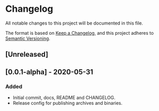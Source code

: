 # Changelog
All notable changes to this project will be documented in this file.

The format is based on [Keep a Changelog](https://keepachangelog.com/en/3.0.0/),
and this project adheres to [Semantic Versioning](https://semver.org/spec/v2.0.0.html).

## [Unreleased]

## [0.0.1-alpha] - 2020-05-31
### Added
- Initial commit, docs, README and CHANGELOG.
- Release config for publishing archives and binaries.
